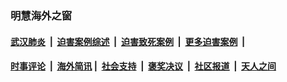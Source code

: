 
### 明慧海外之窗

####  [武汉肺炎](indexes/365.md?t=05061301) &nbsp;|&nbsp;  [迫害案例综述](indexes/328.md?t=05061301) &nbsp;|&nbsp; [迫害致死案例](indexes/277.md?t=05061301)  &nbsp;|&nbsp; [更多迫害案例](indexes/81.md?t=05061301)  &nbsp;|&nbsp; 
####  [时事评论](indexes/19.md?t=05061301) &nbsp;|&nbsp; [海外简讯](indexes/245.md?t=05061301)&nbsp;|&nbsp;  [社会支持](indexes/140.md?t=05061301) &nbsp;|&nbsp; [褒奖决议](indexes/282.md?t=05061301) &nbsp;|&nbsp; [社区报道](indexes/91.md?t=05061301)  &nbsp;|&nbsp; [天人之间](indexes/78.md?t=05061301) 

